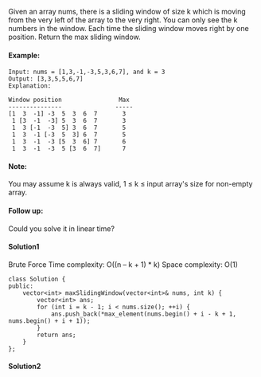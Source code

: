 Given an array nums, there is a sliding window of size k which is moving from the very left of the array to the very right. You can only see the k numbers in the window. Each time the sliding window moves right by one position. Return the max sliding window.

#### Example:
```
Input: nums = [1,3,-1,-3,5,3,6,7], and k = 3
Output: [3,3,5,5,6,7] 
Explanation: 

Window position                Max
---------------               -----
[1  3  -1] -3  5  3  6  7       3
 1 [3  -1  -3] 5  3  6  7       3
 1  3 [-1  -3  5] 3  6  7       5
 1  3  -1 [-3  5  3] 6  7       5
 1  3  -1  -3 [5  3  6] 7       6
 1  3  -1  -3  5 [3  6  7]      7
```

#### Note:
You may assume k is always valid, 1 ≤ k ≤ input array's size for non-empty array.

#### Follow up:
Could you solve it in linear time?

#### Solution1
Brute Force
Time complexity: O((n – k + 1) * k)
Space complexity: O(1)
```
class Solution {
public:
    vector<int> maxSlidingWindow(vector<int>& nums, int k) {
        vector<int> ans;
        for (int i = k - 1; i < nums.size(); ++i) {
            ans.push_back(*max_element(nums.begin() + i - k + 1, nums.begin() + i + 1));
        }
        return ans;
    }
};
```

#### Solution2
